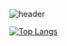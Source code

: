 ![header](https://capsule-render.vercel.app/api?text=SEMI_BANG&type=egg)

[![Top Langs](https://github-readme-stats.vercel.app/api/top-langs/?username=semibang&layout=compact)](https://github.com/semibang/github-readme-stats)
